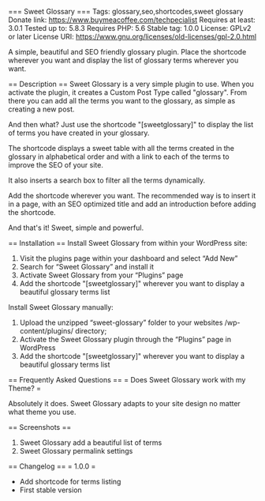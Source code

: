 === Sweet Glossary ===
Tags: glossary,seo,shortcodes,sweet glossary
Donate link: https://www.buymeacoffee.com/techpecialist
Requires at least: 3.0.1
Tested up to: 5.8.3
Requires PHP: 5.6
Stable tag: 1.0.0
License: GPLv2 or later
License URI: https://www.gnu.org/licenses/old-licenses/gpl-2.0.html

A simple, beautiful and SEO friendly glossary plugin. Place the shortcode wherever you want and display the list of glossary terms wherever you want.

== Description ==
Sweet Glossary is a very simple plugin to use. When you activate the plugin, it creates a Custom Post Type called \"glossary\". From there you can add all the terms you want to the glossary, as simple as creating a new post.

And then what? Just use the shortcode \"[sweetglossary]\" to display the list of terms you have created in your glossary.

The shortcode displays a sweet table with all the terms created in the glossary in alphabetical order and with a link to each of the terms to improve the SEO of your site.

It also inserts a search box to filter all the terms dynamically.

Add the shortcode wherever you want. The recommended way is to insert it in a page, with an SEO optimized title and add an introduction before adding the shortcode.

And that\'s it! Sweet, simple and powerful.

== Installation ==
Install Sweet Glossary from within your WordPress site:

1. Visit the plugins page within your dashboard and select “Add New”
2. Search for “Sweet Glossary” and install it
3. Activate Sweet Glossary from your “Plugins” page
4. Add the shortcode \"[sweetglossary]\" wherever you want to display a beautiful glossary terms list

Install Sweet Glossary manually:

1. Upload the unzipped “sweet-glossary” folder to your websites /wp-content/plugins/ directory;
2. Activate the Sweet Glossary plugin through the “Plugins” page in WordPress
3. Add the shortcode \"[sweetglossary]\" wherever you want to display a beautiful glossary terms list

== Frequently Asked Questions ==
= Does Sweet Glossary work with my Theme? =

Absolutely it does. Sweet Glossary adapts to your site design no matter what theme you use.


== Screenshots ==
1. Sweet Glossary add a beautiful list of terms
2. Sweet Glossary permalink settings

== Changelog ==
= 1.0.0 =
* Add shortcode for terms listing
* First stable version